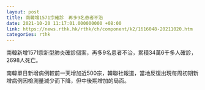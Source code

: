 ```yaml
---
layout: post
title: 南韓增1571宗確診　再多9名患者不治
date: 2021-10-20 11:17:01.000000000 +08:00
link: https://news.rthk.hk/rthk/ch/component/k2/1616048-20211020.htm
categories: rthk
---
```


南韓新增1571宗新型肺炎確診個案，再多9名患者不治，累積34萬6千多人確診，2698人死亡。

南韓單日新增病例較前一天增加近500宗，韓聯社報道，當地反復出現每周初期新增病例因檢測量減少而下降，但中後期增加的局面。
